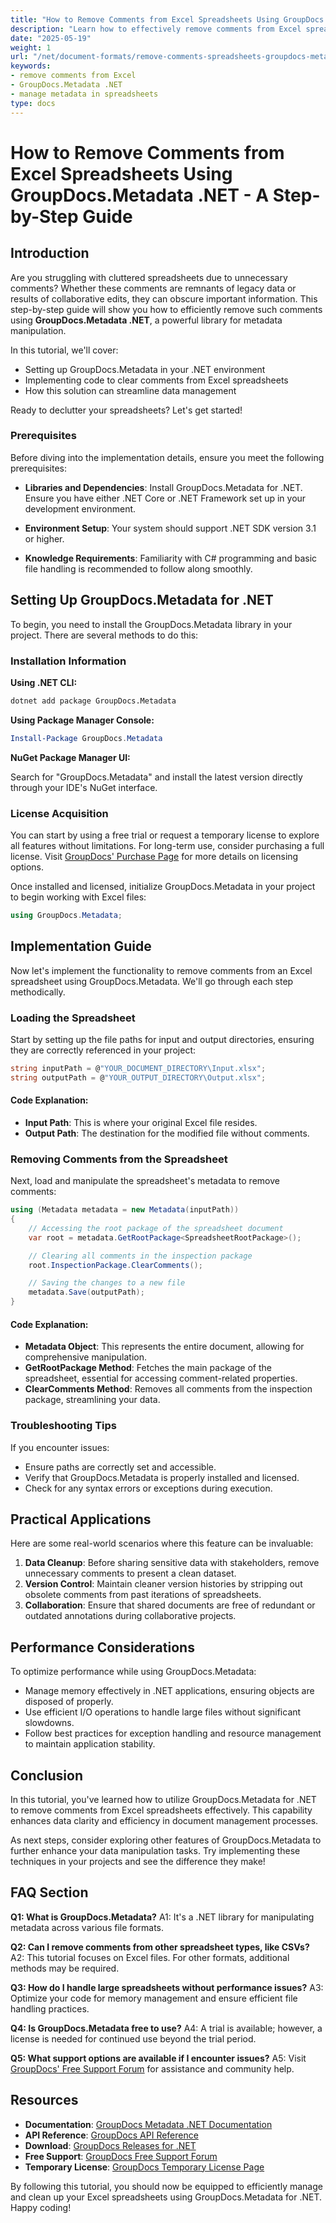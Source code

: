 ```yaml
---
title: "How to Remove Comments from Excel Spreadsheets Using GroupDocs.Metadata .NET - A Step-by-Step Guide"
description: "Learn how to effectively remove comments from Excel spreadsheets using GroupDocs.Metadata .NET. This guide provides detailed steps for a cleaner and more efficient data management process."
date: "2025-05-19"
weight: 1
url: "/net/document-formats/remove-comments-spreadsheets-groupdocs-metadata-dotnet/"
keywords:
- remove comments from Excel
- GroupDocs.Metadata .NET
- manage metadata in spreadsheets
type: docs
---
```

# How to Remove Comments from Excel Spreadsheets Using GroupDocs.Metadata .NET - A Step-by-Step Guide

## Introduction

Are you struggling with cluttered spreadsheets due to unnecessary comments? Whether these comments are remnants of legacy data or results of collaborative edits, they can obscure important information. This step-by-step guide will show you how to efficiently remove such comments using **GroupDocs.Metadata .NET**, a powerful library for metadata manipulation.

In this tutorial, we'll cover:
- Setting up GroupDocs.Metadata in your .NET environment
- Implementing code to clear comments from Excel spreadsheets
- How this solution can streamline data management

Ready to declutter your spreadsheets? Let's get started!

### Prerequisites

Before diving into the implementation details, ensure you meet the following prerequisites:

- **Libraries and Dependencies**: Install GroupDocs.Metadata for .NET. Ensure you have either .NET Core or .NET Framework set up in your development environment.
  
- **Environment Setup**: Your system should support .NET SDK version 3.1 or higher.

- **Knowledge Requirements**: Familiarity with C# programming and basic file handling is recommended to follow along smoothly.

## Setting Up GroupDocs.Metadata for .NET

To begin, you need to install the GroupDocs.Metadata library in your project. There are several methods to do this:

### Installation Information

**Using .NET CLI:**

```bash
dotnet add package GroupDocs.Metadata
```

**Using Package Manager Console:**

```powershell
Install-Package GroupDocs.Metadata
```

**NuGet Package Manager UI:**

Search for "GroupDocs.Metadata" and install the latest version directly through your IDE's NuGet interface.

### License Acquisition

You can start by using a free trial or request a temporary license to explore all features without limitations. For long-term use, consider purchasing a full license. Visit [GroupDocs' Purchase Page](https://purchase.groupdocs.com/temporary-license/) for more details on licensing options.

Once installed and licensed, initialize GroupDocs.Metadata in your project to begin working with Excel files:

```csharp
using GroupDocs.Metadata;
```

## Implementation Guide

Now let's implement the functionality to remove comments from an Excel spreadsheet using GroupDocs.Metadata. We'll go through each step methodically.

### Loading the Spreadsheet

Start by setting up the file paths for input and output directories, ensuring they are correctly referenced in your project:

```csharp
string inputPath = @"YOUR_DOCUMENT_DIRECTORY\Input.xlsx";
string outputPath = @"YOUR_OUTPUT_DIRECTORY\Output.xlsx";
```

#### Code Explanation:
- **Input Path**: This is where your original Excel file resides.
- **Output Path**: The destination for the modified file without comments.

### Removing Comments from the Spreadsheet

Next, load and manipulate the spreadsheet's metadata to remove comments:

```csharp
using (Metadata metadata = new Metadata(inputPath))
{
    // Accessing the root package of the spreadsheet document
    var root = metadata.GetRootPackage<SpreadsheetRootPackage>();

    // Clearing all comments in the inspection package
    root.InspectionPackage.ClearComments();

    // Saving the changes to a new file
    metadata.Save(outputPath);
}
```

#### Code Explanation:
- **Metadata Object**: This represents the entire document, allowing for comprehensive manipulation.
- **GetRootPackage Method**: Fetches the main package of the spreadsheet, essential for accessing comment-related properties.
- **ClearComments Method**: Removes all comments from the inspection package, streamlining your data.

### Troubleshooting Tips

If you encounter issues:
- Ensure paths are correctly set and accessible.
- Verify that GroupDocs.Metadata is properly installed and licensed.
- Check for any syntax errors or exceptions during execution.

## Practical Applications

Here are some real-world scenarios where this feature can be invaluable:
1. **Data Cleanup**: Before sharing sensitive data with stakeholders, remove unnecessary comments to present a clean dataset.
2. **Version Control**: Maintain cleaner version histories by stripping out obsolete comments from past iterations of spreadsheets.
3. **Collaboration**: Ensure that shared documents are free of redundant or outdated annotations during collaborative projects.

## Performance Considerations

To optimize performance while using GroupDocs.Metadata:
- Manage memory effectively in .NET applications, ensuring objects are disposed of properly.
- Use efficient I/O operations to handle large files without significant slowdowns.
- Follow best practices for exception handling and resource management to maintain application stability.

## Conclusion

In this tutorial, you've learned how to utilize GroupDocs.Metadata for .NET to remove comments from Excel spreadsheets effectively. This capability enhances data clarity and efficiency in document management processes.

As next steps, consider exploring other features of GroupDocs.Metadata to further enhance your data manipulation tasks. Try implementing these techniques in your projects and see the difference they make!

## FAQ Section

**Q1: What is GroupDocs.Metadata?**
A1: It's a .NET library for manipulating metadata across various file formats.

**Q2: Can I remove comments from other spreadsheet types, like CSVs?**
A2: This tutorial focuses on Excel files. For other formats, additional methods may be required.

**Q3: How do I handle large spreadsheets without performance issues?**
A3: Optimize your code for memory management and ensure efficient file handling practices.

**Q4: Is GroupDocs.Metadata free to use?**
A4: A trial is available; however, a license is needed for continued use beyond the trial period.

**Q5: What support options are available if I encounter issues?**
A5: Visit [GroupDocs' Free Support Forum](https://forum.groupdocs.com/c/metadata/) for assistance and community help.

## Resources
- **Documentation**: [GroupDocs Metadata .NET Documentation](https://docs.groupdocs.com/metadata/net/)
- **API Reference**: [GroupDocs API Reference](https://reference.groupdocs.com/metadata/net/)
- **Download**: [GroupDocs Releases for .NET](https://releases.groupdocs.com/metadata/net/)
- **Free Support**: [GroupDocs Free Support Forum](https://forum.groupdocs.com/c/metadata/)
- **Temporary License**: [GroupDocs Temporary License Page](https://purchase.groupdocs.com/temporary-license/)

By following this tutorial, you should now be equipped to efficiently manage and clean up your Excel spreadsheets using GroupDocs.Metadata for .NET. Happy coding!

